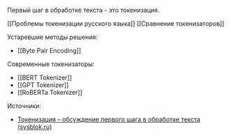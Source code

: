 Первый шаг в обработке текста - это токенизация.

[[Проблемы токенизации русского языка]]
[[Сравнение токенизаторов]]

Устаревшие методы решения:
- [[Byte Pair Encoding]]

Современные токенизаторы:
- [[BERT Tokenizer]]
- [[GPT Tokenizer]]
- [[RoBERTa Tokenizer]]


Источники: 
- [Токенизация – обсуждение первого шага в обработке текста (sysblok.ru)](https://sysblok.ru/nlp/7250/?ysclid=ljsocqnijb112232662)
